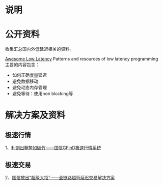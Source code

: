 # 说明



# 公开资料
收集汇总国内外低延迟相关的资料。

[Awesome Low Latency](https://github.com/penberg/awesome-low-latency) 
Patterns and resources of low latency programming
主要的内容包含：
- 如何正确度量延迟
- 避免数据移动
- 避免动态内存管理
- 避免等待：使用non blocking等



# 解决方案及资料

## 极速行情

1、[利剑出鞘势如破竹——国信GFinD极速行情系统](https://mp.weixin.qq.com/s/HwTZu16QcCz1sCEwlLZBXg)



## 极速交易

2、[国信放出“超级大招”——全链路超低延迟交易解决方案](https://mp.weixin.qq.com/s/lGR4Wd-8Za2gxefeGIzCKg)

